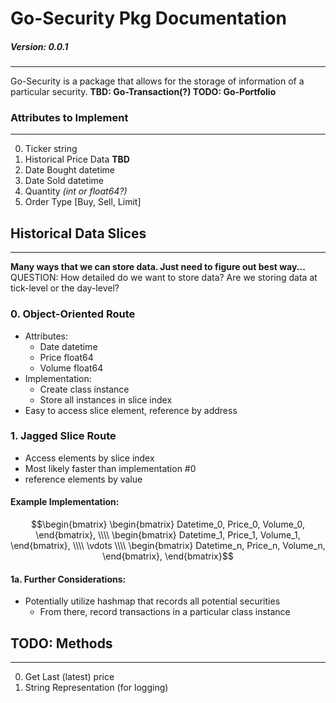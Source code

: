 # Go-Security Pkg Documentation
##### Version: 0.0.1
---
Go-Security is a package that allows for the storage of information of a particular security.
**TBD: Go-Transaction(?)
TODO: Go-Portfolio**

### Attributes to Implement
---
0. Ticker string
1. Historical Price Data **TBD** 
2. Date Bought datetime
3. Date Sold datetime
4. Quantity *(int or float64?)*
5. Order Type [Buy, Sell, Limit] 

## Historical Data Slices
---
**Many ways that we can store data. Just need to figure out best way...**
QUESTION: How detailed do we want to store data? Are we storing data at tick-level or the day-level?

### 0. Object-Oriented Route
- Attributes:
    - Date datetime
    - Price float64
    - Volume float64
- Implementation:
    - Create class instance
    - Store all instances in slice index
- Easy to access slice element, reference by address


### 1.  Jagged Slice Route
- Access elements by slice index
- Most likely faster than implementation #0 
- reference elements by value 
#### Example Implementation:
$$\begin{bmatrix} 
\begin{bmatrix}
Datetime_0, Price_0, Volume_0,
\end{bmatrix}, \\\\
\begin{bmatrix}
Datetime_1, Price_1, Volume_1,
\end{bmatrix}, \\\\
 \vdots \\\\
\begin{bmatrix}
Datetime_n, Price_n, Volume_n,
\end{bmatrix},
\end{bmatrix}$$

#### 1a. Further Considerations:
 - Potentially utilize hashmap that records all potential securities
     - From there, record transactions in a particular class instance

## TODO: Methods
---
0. Get Last (latest) price
1. String Representation (for logging)




